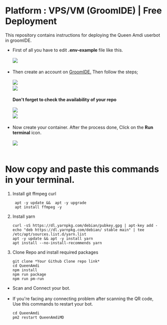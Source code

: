 # Platform : VPS/VM (GroomIDE) | Free Deployment
This repository contains instructions for deploying the Queen Amdi userbot in groomIDE.

- First of all you have to edit <b>.env-example</b> file like this.<br><br>
<img src="https://i.ibb.co/16xKy1m/image.png"><br><br>
- Then create an account on <a href="https://ide.goorm.io/">GroomIDE.</a> Then follow the steps; <br><br>
<img src="https://i.ibb.co/1rLZCBt/image.png"><br>
<img src="https://i.ibb.co/jg8z5xS/image.png"><br><br>
<b>Don't forget to check the availability of your repo</b><br><br>
<img src="https://i.ibb.co/1Jcwrqz/image.png"><br>
<img src="https://i.ibb.co/wCtfkZJ/image.png"><br><br>
- Now create your container. After the process done, Click on the <b>Run terminal</b> icon.<br><br>
<img src="https://i.ibb.co/CWnhY3g/image.png"><br><br>
# Now copy and paste this commands in your terminal.
   1. Install git ffmpeg curl 
      ```
       apt -y update &&  apt -y upgrade 
       apt install ffmpeg -y
      ```
      
   2. Install yarn
      ```
      curl -sS https://dl.yarnpkg.com/debian/pubkey.gpg | apt-key add - 
      echo "deb https://dl.yarnpkg.com/debian/ stable main" | tee /etc/apt/sources.list.d/yarn.list
      apt -y update && apt -y install yarn
      apt install --no-install-recommends yarn
      ```
      
   3. Clone Repo and install required packages
      ```
      git clone *Your Github Clone repo link*
      cd QueenAmdi
      npm install
      npm run package
      npm run pm-run
      ```
      
- Scan and Connect your bot.<br><br>
- If you're facing any connecting problem after scanning the QR code, Use this commands to restart your bot.<br>
  ```
  cd QueenAmdi 
  pm2 restart QueenAmdiMD
  ```



